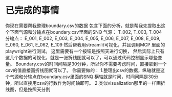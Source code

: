 # 已完成的事情
你现在需要帮我整理boundary.csv的数据
包含下面的分析，就是帮我先提取出这个下面气源和分输点在boundary.csv里面的SNQ
气源： T_002, T_003, T_004
分输点： E_001, E_002, E_003, E_004, E_005, E_006, E_007, E_008, E_009, E_060, E_061, E_062, E_109
然后帮我用streamlit可视化，并且调用MCP 里面的playwright进行测试。
这里需要有一个按钮是按照天进行切换，
然后实际上只有这几个数据的可视化，就是一张折线图就可以了，可以通过代码控制显示哪些变量。
Boundary.csv的时间间隔是30分钟，所以你不需要考虑时间，直接拿到一个csv的值直接画折线图就可以了。
你需要做的：
1.整理出csv的数据，纵轴就是这个气源和分输点在boundary.csv里面的SNQ
横轴就是时间，时间间隔是30分钟，所以直接用csv的行数作为时间轴即可。
2.类似visualization那里的一样画折线图，但是按照天分割